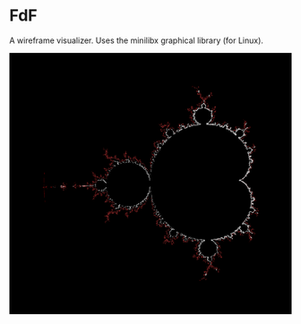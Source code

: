 # FdF

A wireframe visualizer.
Uses the minilibx graphical library (for Linux).
<!-- ![screenshot](./screenshots/screenshot1.png) -->
<!-- ![screenshot](./screenshots/screenshot2.png) -->
![screenshot](./screenshots/screenshot3.png)
